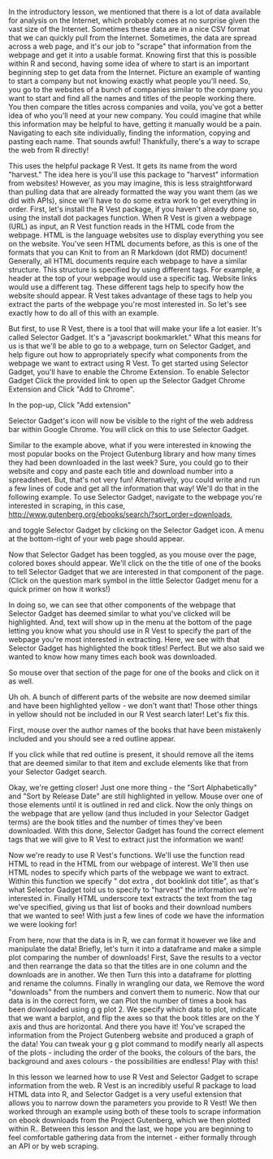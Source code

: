 In the introductory lesson, we mentioned that there is a lot of data available for analysis on the Internet, which probably comes at no surprise given the vast size of the Internet. Sometimes these data are in a nice CSV format that we can quickly pull from the Internet. Sometimes, the data are spread across a web page, and it's our job to "scrape" that information from the webpage and get it into a usable format. Knowing first that this is possible within R and second, having some idea of where to start is an important beginning step to get data from the Internet. Picture an example of wanting to start a company but not knowing exactly what people you'll need. So, you go to the websites of a bunch of companies similar to the company you want to start and find all the names and titles of the people working there. You then compare the titles across companies and voila, you've got a better idea of who you'll need at your new company. You could imagine that while this information may be helpful to have, getting it manually would be a pain. Navigating to each site individually, finding the information, copying and pasting each name. That sounds awful! Thankfully, there's a way to scrape the web from R directly!

This uses the helpful package R Vest. It gets its name from the word "harvest." The idea here is you'll use this package to "harvest" information from websites! However, as you may imagine, this is less straightforward than pulling data that are already formatted the way you want them (as we did with APIs), since we'll have to do some extra work to get everything in order. First, let's install the R Vest package, if you haven't already done so, using the install dot packages function. When R Vest is given a webpage (URL) as input, an R Vest function reads in the HTML code from the webpage. HTML is the language websites use to display everything you see on the website. You've seen HTML documents before, as this is one of the formats that you can Knit to from an R Markdown (dot RMD) document! Generally, all HTML documents require each webpage to have a similar structure. This structure is specified by using different tags. For example, a header at the top of your webpage would use a specific tag. Website links would use a different tag. These different tags help to specify how the website should appear. R Vest takes advantage of these tags to help you extract the parts of the webpage you're most interested in. So let's see exactly how to do all of this with an example.

But first, to use R Vest, there is a tool that will make your life a lot easier. It's called Selector Gadget. It's a "javascript bookmarklet." What this means for us is that we'll be able to go to a webpage, turn on Selector Gadget, and help figure out how to appropriately specify what components from the webpage we want to extract using R Vest. To get started using Selector Gadget, you'll have to enable the Chrome Extension. To enable Selector Gadget Click the provided link to open up the Selector Gadget Chrome Extension and Click "Add to Chrome". 

In the pop-up, Click "Add extension"

Selector Gadget's icon will now be visible to the right of the web address bar within Google Chrome. You will click on this to use Selector Gadget.

Similar to the example above, what if you were interested in knowing the most popular books on the Project Gutenburg library and how many times they had been downloaded in the last week? Sure, you could go to their website and copy and paste each title and download number into a spreadsheet. But, that's not very fun! Alternatively, you could write and run a few lines of code and get all the information that way! We'll do that in the following example. To use Selector Gadget, navigate to the webpage you're interested in scraping, in this case, http://www.gutenberg.org/ebooks/search/?sort_order=downloads, 

and toggle Selector Gadget by clicking on the Selector Gadget icon. A menu at the bottom-right of your web page should appear.

Now that Selector Gadget has been toggled, as you mouse over the page, colored boxes should appear. We'll click on the the title of one of the books to tell Selector Gadget that we are interested in that component of the page. (Click on the question mark symbol in the little Selector Gadget menu for a quick primer on how it works!)

In doing so, we can see that other components of the webpage that Selector Gadget has deemed similar to what you've clicked will be highlighted. And, text will show up in the menu at the bottom of the page letting you know what you should use in R Vest to specify the part of the webpage you're most interested in extracting. Here, we see with that Selector Gadget has highlighted the book titles! Perfect. But we also said we wanted to know how many times each book was downloaded. 

So mouse over that section of the page for one of the books and click on it as well. 

Uh oh. A bunch of different parts of the website are now deemed similar and have been highlighted yellow - we don't want that! Those other things in yellow should not be included in our R Vest search later! Let's fix this. 

First, mouse over the author names of the books that have been mistakenly included and you should see a red outline appear. 

If you click while that red outline is present, it should remove all the items that are deemed similar to that item and exclude elements like that from your Selector Gadget search. 

Okay, we're getting closer! Just one more thing - the "Sort Alphabetically" and "Sort by Release Date" are still highlighted in yellow. Mouse over one of those elements until it is outlined in red and click. Now the only things on the webpage that are yellow (and thus included in your Selector Gadget terms) are the book titles and the number of times they've been downloaded. With this done, Selector Gadget has found the correct element tags that we will give to R Vest to extract just the information we want! 

Now we're ready to use R Vest's functions. We'll use the function read HTML to read in the HTML from our webpage of interest. We'll then use HTML nodes to specify which parts of the webpage we want to extract. Within this function we specify " dot extra ,  dot booklink dot title", as that's what Selector Gadget told us to specify to "harvest" the information we're interested in. Finally HTML underscore text extracts the text from the tag we've specified, giving us that list of books and their download numbers that we wanted to see! With just a few lines of code we have the information we were looking for!

From here, now that the data is in R, we can format it however we like and manipulate the data! Briefly, let's turn it into a dataframe and make a simple plot comparing the number of downloads! First, Save the results to a vector and then rearrange the data so that the titles are in one column and the downloads are in another. We then Turn this into a dataframe for plotting and rename the columns. Finally in wrangling our data, we Remove the word "downloads" from the numbers and convert them to numeric. Now that our data is in the correct form, we can Plot the number of times a book has been downloaded using g g plot 2. We specify which data to plot, indicate that we want a barplot, and flip the axes so that the book titles are on the Y axis and thus are horizontal. And there you have it! You've scraped the information from the Project Gutenberg website and produced a graph of the data! You can tweak your g g plot  command to modify nearly all aspects of the plots - including the order of the books, the colours of the bars, the background and axes colours - the possibilities are endless! Play with this!

In this lesson we learned how to use R Vest and Selector Gadget to scrape information from the web. R Vest is an incredibly useful R package to load HTML data into R, and Selector Gadget is a very useful extension that allows you to narrow down the parameters you provide to R Vest! We then worked through an example using both of these tools to scrape information on ebook downloads from the Project Gutenberg, which we then plotted within R.. Between this lesson and the last, we hope you are beginning to feel comfortable gathering data from the internet - either formally through an API or by web scraping. 